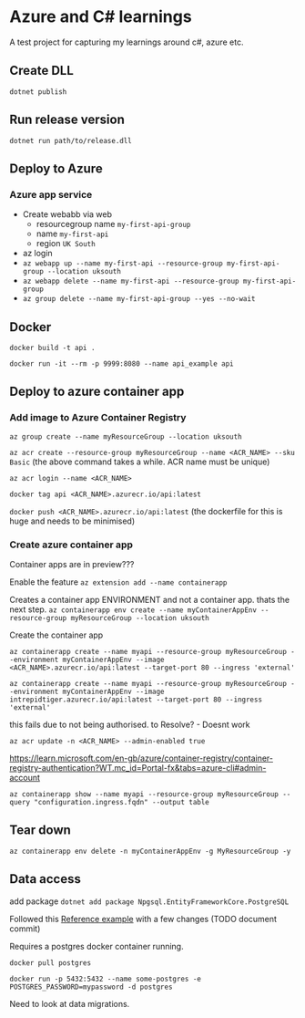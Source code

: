 # Azure and C# learnings

A test project for capturing my learnings around c#, azure etc.

## Create DLL

`dotnet publish`

## Run release version

`dotnet run path/to/release.dll`

## Deploy to Azure

### Azure app service

- Create webabb via web
  - resourcegroup name `my-first-api-group`
  - name `my-first-api`
  - region `UK South`
- az login
- `az webapp up --name my-first-api --resource-group my-first-api-group --location uksouth`
- `az webapp delete --name my-first-api --resource-group my-first-api-group`
- `az group delete --name my-first-api-group --yes --no-wait`

## Docker

`docker build -t api .`

`docker run -it --rm -p 9999:8080 --name api_example api`

## Deploy to azure container app

### Add image to Azure Container Registry

`az group create --name myResourceGroup --location uksouth`

`az acr create --resource-group myResourceGroup --name <ACR_NAME> --sku Basic`
(the above command takes a while. ACR name must be unique)

`az acr login --name <ACR_NAME>`

`docker tag api <ACR_NAME>.azurecr.io/api:latest`

`docker push <ACR_NAME>.azurecr.io/api:latest`
(the dockerfile for this is huge and needs to be minimised)

### Create azure container app

Container apps are in preview???

Enable the feature
`az extension add --name containerapp`

Creates a container app ENVIRONMENT and not a container app. thats the next step.
`az containerapp env create --name myContainerAppEnv --resource-group myResourceGroup --location uksouth`

Create the container app

`az containerapp create --name myapi --resource-group myResourceGroup --environment myContainerAppEnv --image <ACR_NAME>.azurecr.io/api:latest --target-port 80 --ingress 'external'`

`az containerapp create --name myapi --resource-group myResourceGroup --environment myContainerAppEnv --image intrepidtiger.azurecr.io/api:latest --target-port 80 --ingress 'external'`

this fails due to not being authorised. to Resolve? - Doesnt work

`az acr update -n <ACR_NAME> --admin-enabled true`

https://learn.microsoft.com/en-gb/azure/container-registry/container-registry-authentication?WT.mc_id=Portal-fx&tabs=azure-cli#admin-account

`az containerapp show --name myapi --resource-group myResourceGroup --query "configuration.ingress.fqdn" --output table`

## Tear down

`az containerapp env delete -n myContainerAppEnv -g MyResourceGroup -y`

## Data access

add package `dotnet add package Npgsql.EntityFrameworkCore.PostgreSQL`

Followed this [Reference example](<[bar](https://medium.com/itthirit-technology/create-rest-api-using-net-core-and-entity-framework-with-postgresql-7a06fe29b81b)>) with a few changes (TODO document commit)

Requires a postgres docker container running.

`docker pull postgres`

`docker run -p 5432:5432 --name some-postgres -e POSTGRES_PASSWORD=mypassword -d postgres`

Need to look at data migrations.
